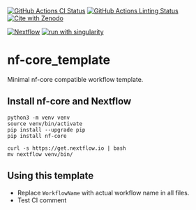[![GitHub Actions CI Status](https://github.com/UMCUGenetics/workflowname/workflows/nf-core%20CI/badge.svg)](https://github.com/UMCUGenetics/workflowname/actions?query=workflow%3A%22nf-core+CI%22)
[![GitHub Actions Linting Status](https://github.com/UMCUGenetics/workflowname/workflows/nf-core%20linting/badge.svg)](https://github.com/UMCUGenetics/workflowname/actions?query=workflow%3A%22nf-core+linting%22)[![Cite with Zenodo](http://img.shields.io/badge/DOI-10.5281/zenodo.XXXXXXX-1073c8?labelColor=000000)](https://doi.org/10.5281/zenodo.XXXXXXX)

[![Nextflow](https://img.shields.io/badge/nextflow%20DSL2-%E2%89%A523.04.0-23aa62.svg)](https://www.nextflow.io/)
[![run with singularity](https://img.shields.io/badge/run%20with-singularity-1d355c.svg?labelColor=000000)](https://sylabs.io/docs/)

# nf-core_template

Minimal nf-core compatible workflow template.

## Install nf-core and Nextflow

```
python3 -m venv venv
source venv/bin/activate
pip install --upgrade pip
pip install nf-core

curl -s https://get.nextflow.io | bash
mv nextflow venv/bin/
```

## Using this template

- Replace `WorkflowName` with actual workflow name in all files.
- Test CI comment
